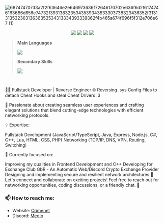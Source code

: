 ![68747470733a2f2f63646e2e646973636f72646170702e636f6d2f6174746163686d656e74732f3931383235343539343833303738323436352f313131353230313636353534313334393339362f4b465a674f696f5f312e706e67 (1)](https://github.com/salemo5m/salemo5m/assets/132095992/a260594e-dffe-44d5-aa04-2980f5051692)



<p align="center">
  <img src="https://img.shields.io/badge/last%20major%20release-april.%202023-important" />
  <img src="https://img.shields.io/badge/@%20-%20%20%20discord.gg/mediodev-informational" />
  <img src="https://img.shields.io/badge/credits-zeroday-none" />
  <img src="https://img.shields.io/badge/code%20quality-A%20for%20effort-success" />
</p>

> **Main Languages**
> 
> <a href="https://skillicons.dev">
>    <img src="https://skillicons.dev/icons?i=cs,cpp,css,express,html,js,nodejs,lua,php" />
>  </a>

> **Secondary Skills**
>
> <a href="https://skillicons.dev">
>    <img src="https://skillicons.dev/icons?i=git,figma,ps,java" />
>  </a>


</br>

👨‍💻 Fullstack Developer | Reverse Engineer
🌐 Reversing .sys Config Files to detach Cheat Hooks and steal Cheat Drivers :3

🚀 Passionate about creating seamless user experiences and crafting elegant solutions that blend cutting-edge technologies with efficient networking protocols.

💡 Expertise:

Fullstack Development (JavaScript/TypeScript, Java, Express, Node.js, C#, C++, Lua, HTML, CSS, PHP)
Networking (TCP/IP, DNS, VPN, Routing, Switching)

🎯 Currently focused on:

Improving my qualities in Frontend Development and C++
Developing for Exchange Club GbR - An Automatic Web/Discord Crypto Exchange Provider
Designing and implementing secure and resilient network architectures
🌟 Let's connect and collaborate on exciting projects! Feel free to reach out for networking opportunities, coding discussions, or a friendly chat. 🤝

### 📫 How to reach me:

- Website: [Crimenet](https://crimenet.pw/salemo)
- Discord: [Medio](https://discord.gg/mediodev)

